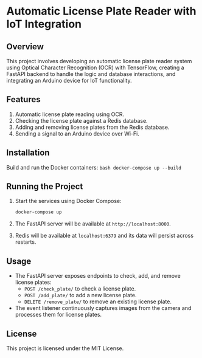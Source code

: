 # Automatic License Plate Reader with IoT Integration

## Overview

This project involves developing an automatic license plate reader system using Optical Character Recognition (OCR) with TensorFlow, creating a FastAPI backend to handle the logic and database interactions, and integrating an Arduino device for IoT functionality.

## Features

1. Automatic license plate reading using OCR.
2. Checking the license plate against a Redis database.
3. Adding and removing license plates from the Redis database.
4. Sending a signal to an Arduino device over Wi-Fi.

## Installation

 Build and run the Docker containers:
    ```bash
    docker-compose up --build
    ```

## Running the Project

1. Start the services using Docker Compose:
    ```bash
    docker-compose up
    ```

2. The FastAPI server will be available at `http://localhost:8000`.
3. Redis will be available at `localhost:6379` and its data will persist across restarts.

## Usage

- The FastAPI server exposes endpoints to check, add, and remove license plates:
  - `POST /check_plate/` to check a license plate.
  - `POST /add_plate/` to add a new license plate.
  - `DELETE /remove_plate/` to remove an existing license plate.
- The event listener continuously captures images from the camera and processes them for license plates.

## License

This project is licensed under the MIT License.
